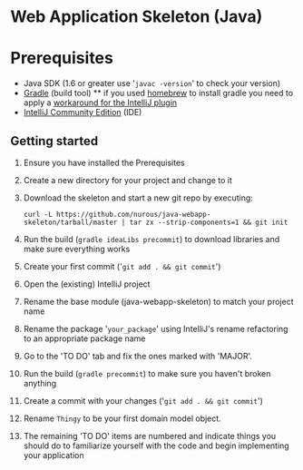 # Web Application Skeleton (Java)

# Prerequisites

* Java SDK (1.6 or greater use '`javac -version`' to check your version)
* [Gradle](http://gradle.org/overview) (build tool)
** if you used [homebrew](http://mxcl.github.com/homebrew/) to install gradle you need to apply a [workaround for the IntelliJ plugin](http://youtrack.jetbrains.com/issue/IDEA-83361#comment=27-356525)
* [IntelliJ Community Edition](http://www.jetbrains.com/idea/download/) (IDE)

## Getting started

1. Ensure you have installed the Prerequisites
1. Create a new directory for your project and change to it
1. Download the skeleton and start a new git repo by executing:

   `curl -L https://github.com/nurous/java-webapp-skeleton/tarball/master | tar zx --strip-components=1 && git init`
1. Run the build (`gradle ideaLibs precommit`) to download libraries and make sure everything works
1. Create your first commit ('`git add . && git commit`')
1. Open the (existing) IntelliJ project
1. Rename the base module (java-webapp-skeleton) to match your project name
1. Rename the package '`your_package`' using IntelliJ's rename refactoring to an appropriate package name
1. Go to the 'TO DO' tab and fix the ones marked with 'MAJOR'.
1. Run the build (`gradle precommit`) to make sure you haven't broken anything
1. Create a commit with your changes ('`git add . && git commit`')
1. Rename `Thingy` to be your first domain model object.
1. The remaining 'TO DO' items are numbered and indicate things you should do to familiarize yourself with the code and begin implementing your application
